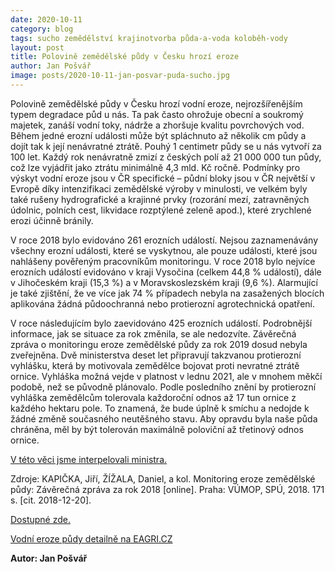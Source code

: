 ```yaml
---
date: 2020-10-11
category: blog
tags: sucho zemědělství krajinotvorba půda-a-voda koloběh-vody
layout: post
title: Polovině zemědělské půdy v Česku hrozí eroze
author: Jan Pošvář
image: posts/2020-10-11-jan-posvar-puda-sucho.jpg
---
```



Polovině zemědělské půdy v Česku hrozí vodní eroze, nejrozšířenějším typem degradace půd u nás. Ta pak často ohrožuje obecní a soukromý majetek, zanáší vodní toky, nádrže a zhoršuje kvalitu povrchových vod. Během jedné erozní události může být spláchnuto až několik cm půdy a dojít tak k její nenávratné ztrátě. Pouhý 1 centimetr půdy se u nás vytvoří za 100 let. Každý rok nenávratně zmizí z českých polí až 21 000 000 tun půdy, což lze vyjádřit jako ztrátu minimálně 4,3 mld. Kč ročně.
Podmínky pro výskyt vodní eroze jsou v ČR specifické – půdní bloky jsou v ČR největší v Evropě díky intenzifikaci zemědělské výroby v minulosti, ve velkém byly také rušeny hydrografické a krajinné prvky (rozorání mezí, zatravněných údolnic, polních cest, likvidace rozptýlené zeleně apod.), které zrychlené erozi účinně bránily.

V roce 2018 bylo evidováno 261 erozních událostí. Nejsou zaznamenávány všechny erozní události, které se vyskytnou, ale pouze události, které jsou nahlášeny pověřeným pracovníkům monitoringu. V roce 2018 bylo nejvíce erozních událostí evidováno v kraji Vysočina (celkem 44,8 % událostí), dále v Jihočeském kraji (15,3 %) a v Moravskoslezském kraji (9,6 %). Alarmující je také zjištění, že ve více jak 74 % případech nebyla na zasažených blocích aplikována žádná půdoochranná nebo protierozní agrotechnická opatření.

V roce následujícím bylo zaevidováno 425 erozních událostí. Podrobnější informace, jak se situace za rok změnila, se ale nedozvíte. Závěrečná zpráva o monitoringu eroze zemědělské půdy za rok 2019 dosud nebyla zveřejněna. Dvě ministerstva deset let připravují takzvanou protierozní vyhlášku, která by motivovala zemědělce bojovat proti nevratné ztrátě ornice. Vyhláška možná vejde v platnost v lednu 2021, ale v mnohem měkčí podobě, než se původně plánovalo. Podle posledního znění by protierozní vyhláška zemědělcům tolerovala každoroční odnos až 17 tun ornice z každého hektaru pole. To znamená, že bude úplně k smíchu a nedojde k žádné změně současného neutěšného stavu. Aby opravdu byla naše půda chráněna, měl by být tolerován maximálně poloviční až třetinový odnos ornice.

[V této věci jsme interpelovali ministra.](https://www.facebook.com/ArAx666/videos/10216653569988790)

Zdroje: 
KAPIČKA, Jiří, ŽÍŽALA, Daniel, a kol. Monitoring eroze zemědělské půdy: Závěrečná zpráva za rok 2018 [online]. Praha: VÚMOP, SPÚ, 2018. 171 s. [cit. 2018-12-20]. 

[Dostupné zde.](http://me.vumop.cz/docs/ZZ_monitoring_2018.pdf)


[Vodní eroze půdy detailně na EAGRI.CZ](http://eagri.cz/public/web/mze/puda/ochrana-pudy-a-krajiny/degradace-pud/vodni-eroze-pudy/)

**Autor: Jan Pošvář**

